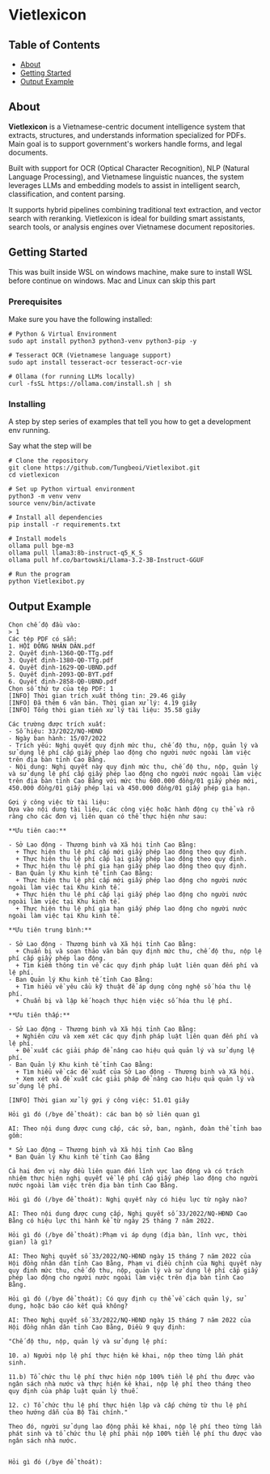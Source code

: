 # Vietlexicon

## Table of Contents

- [About](#about)
- [Getting Started](#getting-started)
- [Output Example](#output-example)

## About <a name = "about"></a>

**Vietlexicon** is a Vietnamese-centric document intelligence system that extracts, structures, and understands information specialized for PDFs. Main goal is to support government's workers handle forms, and legal documents.  

Built with support for OCR (Optical Character Recognition), NLP (Natural Language Processing), and Vietnamese linguistic nuances, the system leverages LLMs and embedding models to assist in intelligent search, classification, and content parsing.

It supports hybrid pipelines combining traditional text extraction, and vector search with reranking. Vietlexicon is ideal for building smart assistants, search tools, or analysis engines over Vietnamese document repositories.


## Getting Started <a name = "getting_started"></a>

This was built inside WSL on windows machine, make sure to install WSL before continue on windows. Mac and Linux can skip this part
### Prerequisites

Make sure you have the following installed:

```
# Python & Virtual Environment
sudo apt install python3 python3-venv python3-pip -y

# Tesseract OCR (Vietnamese language support)
sudo apt install tesseract-ocr tesseract-ocr-vie

# Ollama (for running LLMs locally)
curl -fsSL https://ollama.com/install.sh | sh

```

### Installing

A step by step series of examples that tell you how to get a development env running.

Say what the step will be

```
# Clone the repository
git clone https://github.com/Tungbeoi/Vietlexibot.git
cd vietlexicon

# Set up Python virtual environment
python3 -m venv venv
source venv/bin/activate

# Install all dependencies
pip install -r requirements.txt

# Install models
ollama pull bge-m3
ollama pull llama3:8b-instruct-q5_K_S
ollama pull hf.co/bartowski/Llama-3.2-3B-Instruct-GGUF

# Run the program
python Vietlexibot.py
```


## Output Example <a name = "Output Example"></a>
```
Chọn chế độ đầu vào:
> 1
Các tệp PDF có sẵn:
1. HỘI ĐỒNG NHÂN DÂN.pdf
2. Quyết định-1360-QĐ-TTg.pdf
3. Quyết định-1380-QĐ-TTg.pdf
4. Quyết định-1629-QĐ-UBND.pdf
5. Quyết định-2093-QĐ-BYT.pdf
6. Quyết định-2858-QĐ-UBND.pdf
Chọn số thứ tự của tệp PDF: 1
[INFO] Thời gian trích xuất thông tin: 29.46 giây
[INFO] Đã thêm 6 văn bản. Thời gian xử lý: 4.19 giây
[INFO] Tổng thời gian tiền xử lý tài liệu: 35.58 giây

Các trường được trích xuất:
- Số hiệu: 33/2022/NQ-HĐND
- Ngày ban hành: 15/07/2022
- Trích yếu: Nghị quyết quy định mức thu, chế độ thu, nộp, quản lý và sử dụng lệ phí cấp giấy phép lao động cho người nước ngoài làm việc trên địa bàn tỉnh Cao Bằng.
- Nội dung: Nghị quyết này quy định mức thu, chế độ thu, nộp, quản lý và sử dụng lệ phí cấp giấy phép lao động cho người nước ngoài làm việc trên địa bàn tỉnh Cao Bằng với mức thu 600.000 đồng/01 giấy phép mới, 450.000 đồng/01 giấy phép lại và 450.000 đồng/01 giấy phép gia hạn.

Gợi ý công việc từ tài liệu:
Dựa vào nội dung tài liệu, các công việc hoặc hành động cụ thể và rõ ràng cho các đơn vị liên quan có thể thực hiện như sau:

**Ưu tiên cao:**

- Sở Lao động - Thương binh và Xã hội tỉnh Cao Bằng:
  + Thực hiện thu lệ phí cấp mới giấy phép lao động theo quy định.
  + Thực hiện thu lệ phí cấp lại giấy phép lao động theo quy định.
  + Thực hiện thu lệ phí gia hạn giấy phép lao động theo quy định.
- Ban Quản lý Khu kinh tế tỉnh Cao Bằng:
  + Thực hiện thu lệ phí cấp mới giấy phép lao động cho người nước ngoài làm việc tại Khu kinh tế.
  + Thực hiện thu lệ phí cấp lại giấy phép lao động cho người nước ngoài làm việc tại Khu kinh tế.
  + Thực hiện thu lệ phí gia hạn giấy phép lao động cho người nước ngoài làm việc tại Khu kinh tế.

**Ưu tiên trung bình:**

- Sở Lao động - Thương binh và Xã hội tỉnh Cao Bằng:
  + Chuẩn bị và soạn thảo văn bản quy định mức thu, chế độ thu, nộp lệ phí cấp giấy phép lao động.
  + Tìm kiếm thông tin về các quy định pháp luật liên quan đến phí và lệ phí.
- Ban Quản lý Khu kinh tế tỉnh Cao Bằng:
  + Tìm hiểu về yêu cầu kỹ thuật để áp dụng công nghệ số hóa thu lệ phí.
  + Chuẩn bị và lập kế hoạch thực hiện việc số hóa thu lệ phí.

**Ưu tiên thấp:**

- Sở Lao động - Thương binh và Xã hội tỉnh Cao Bằng:
  + Nghiên cứu và xem xét các quy định pháp luật liên quan đến phí và lệ phí.
  + Đề xuất các giải pháp để nâng cao hiệu quả quản lý và sử dụng lệ phí.
- Ban Quản lý Khu kinh tế tỉnh Cao Bằng:
  + Tìm hiểu về các đề xuất của Sở Lao động - Thương binh và Xã hội.
  + Xem xét và đề xuất các giải pháp để nâng cao hiệu quả quản lý và sử dụng lệ phí.

[INFO] Thời gian xử lý gợi ý công việc: 51.01 giây

Hỏi gì đó (/bye để thoát): các ban bộ sở liên quan gì 

AI: Theo nội dung được cung cấp, các sở, ban, ngành, đoàn thể tỉnh bao gồm:

* Sở Lao động — Thương binh và Xã hội tỉnh Cao Bằng
* Ban Quản lý Khu kinh tế tỉnh Cao Bằng

Cả hai đơn vị này đều liên quan đến lĩnh vực lao động và có trách nhiệm thực hiện nghị quyết về lệ phí cấp giấy phép lao động cho người nước ngoài làm việc trên địa bàn tỉnh Cao Bằng.

Hỏi gì đó (/bye để thoát): Nghị quyết này có hiệu lực từ ngày nào?

AI: Theo nội dung được cung cấp, Nghị quyết số 33/2022/NQ-HĐND Cao Bằng có hiệu lực thi hành kể từ ngày 25 tháng 7 năm 2022.

Hỏi gì đó (/bye để thoát):Phạm vi áp dụng (địa bàn, lĩnh vực, thời gian) là gì?

AI: Theo Nghị quyết số 33/2022/NQ-HĐND ngày 15 tháng 7 năm 2022 của Hội đồng nhân dân tỉnh Cao Bằng, Phạm vi điều chỉnh của Nghị quyết này quy định mức thu, chế độ thu, nộp, quản lý và sử dụng lệ phí cấp giấy phép lao động cho người nước ngoài làm việc trên địa bàn tỉnh Cao Bằng.

Hỏi gì đó (/bye để thoát): Có quy định cụ thể về cách quản lý, sử dụng, hoặc báo cáo kết quả không?

AI: Theo Nghị quyết số 33/2022/NQ-HĐND ngày 15 tháng 7 năm 2022 của Hội đồng nhân dân tỉnh Cao Bằng, Điều 9 quy định:

"Chế độ thu, nộp, quản lý và sử dụng lệ phí:

10. a) Người nộp lệ phí thực hiện kê khai, nộp theo từng lần phát sinh.

11.b) Tổ chức thu lệ phí thực hiện nộp 100% tiền lệ phí thu được vào ngân sách nhà nước và thực hiện kê khai, nộp lệ phí theo tháng theo quy định của pháp luật quản lý thuế.

12. c) Tổ chức thu lệ phí thực hiện lập và cấp chứng từ thu lệ phí theo hướng dẫn của Bộ Tài chính."

Theo đó, người sử dụng lao động phải kê khai, nộp lệ phí theo từng lần phát sinh và tổ chức thu lệ phí phải nộp 100% tiền lệ phí thu được vào ngân sách nhà nước.


Hỏi gì đó (/bye để thoát):
```